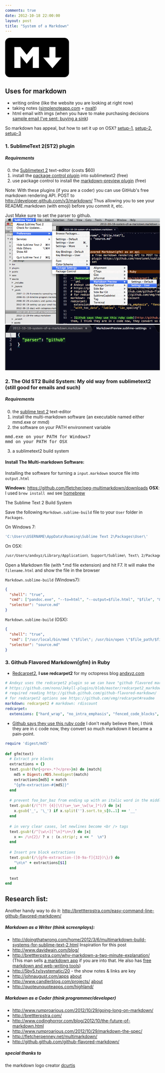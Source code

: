 ```yaml
---
comments: true
date: 2012-10-18 22:00:00
layout: post
title: "System of a Markdown"
---
```


<div class="writings-main-img">
  <img src="/images/posts/system-of-a-markdown-logo-208x128.png" alt="markdown logo - m with downward arrow" width="208" height="128"> 
</div>

## Uses for markdown

- writing online          (like the website you are looking at right now)
- taking notes            ([simplenoteapp.com](http://simplenoteapp.com) + [nvalt](http://brettterpstra.com/project/nvalt/))
- html email with imgs    (when you have to make purchasing decisions [sample email I've sent: buying a sink](/images/posts/system-of-a-markdown-new-kitchen.markdown.html))

So markdown has appeal, but how to set it up on OSX? [setup-1](#setup1), [setup-2](#setup2), [setup-3](#setup3)

<a id="setup1"></a>
### 1. SublimeText 2(ST2) plugin

##### Requirements

0. the [Sublimetext 2](sublimetext.com/2) text-editor (costs $60)
1. install the [package control plugin](http://wbond.net/sublime_packages/package_control) into sublimetext2 (free)
2. use package control to install the [markdown-preview plugin](https://github.com/revolunet/sublimetext-markdown-preview) (free)

Note: With these plugins (if you are a coder) you can use GitHub's free markdown rendering API. 
POST to http://developer.github.com/v3/markdown/ 
Thus allowing you to see your README.markdown (with emoji) before you commit it, etc.

Just Make sure to set the parser to github.
[![ST2 preview markdown plugin screenshot1](/images/posts/system-of-a-markdown-1.png)](/images/posts/system-of-a-markdown-1.png)
[![ST2 preview markdown plugin screenshot1](/images/posts/system-of-a-markdown-2.png)](/images/posts/system-of-a-markdown-2.png)

<a id="setup2"></a>
### 2. The Old ST2 Build System: **My old way** from sublimetext2 (still good for emails and such)

##### Requirements

0. the [sublime text 2](sublimetext.com/2) text-editor
1. install the multi-markdown software (an executable named either mmd.exe or mmd)
2. the software on your PATH environment variable
<pre>
mmd.exe on your PATH for Windows7
mmd on your PATH for OSX
</pre>
3. a sublimetext2 build system


#### Install The Multi-markdown Software: 

Installing the software for turning a <code>input.markdown</code> source file into <code>output.html</code>

**Windows**: https://github.com/fletcher/peg-multimarkdown/downloads
**OSX**: I used <code>brew install mmd</code> see [homebrew](https://github.com/mxcl/homebrew#Readme)

The Sublime Text 2 Build System

Save the following <code>Markdown.sublime-build</code> file to your <code>User</code> folder in <code>Packages</code>. 

On Windows 7:

```ruby
'C:\Users\USERNAME\AppData\Roaming\Sublime Text 2\Packages\User\'
```

On OSX:

```sh
/usr/Users/andxyz/Library/Application\ Support/Sublime\ Text\ 2/Packages/User/
```

Open a Markdown file (with *.md file extension) and hit F7.
It will make the <code>filename.html</code> and show the file in the browser

<code>Markdown.sublime-build</code> (Windows7):

```json
{
  "shell": "true",
  "cmd": ["pandoc.exe", "--to=html", "--output=$file.html", "$file", "&", "C:\Users\USERNAME\AppData\Local\Google\Chrome\Application\chrome.exe","$file.html"],
  "selector": "source.md"
}
```

<code>Markdown.sublime-build</code> (OSX):

```json
{
  "shell": "true",
  "cmd": ["/usr/local/bin/mmd \"$file\"; /usr/bin/open \"$file_path/$file_base_name.html\"", "&", "open", "-a", "Google Chrome", "$file.html"],
  "selector": "source.md"
}
```
<a id="setup3"></a>
### 3. Github Flavored Markdown(gfm) in Ruby

- [Redcarpet2](https://github.com/vmg/redcarpet), **I use redcarpet2** for my octopress blog [andxyz.com](http://andxyz.com)
```yml
# Andxyz uses the redcarpet2 plugin so we can have "github flavored markdown"
# https://github.com/nono/Jekyll-plugins/blob/master/redcarpet2_markdown.rb
# required reading http://github.github.com/github-flavored-markdown/
# for redcarpet2 options see https://github.com/vmg/redcarpet#readme
markdown: redcarpet2 # markdown: rdiscount
redcarpet:
  extensions: ["hard_wrap", "no_intra_emphasis", "fenced_code_blocks", "autolink", "strikethrough", "superscript", "with_toc_data", "tables", "lax_spacing"]
```

- [Github says they use this ruby code](http://github.github.com/github-flavored-markdown/) I don't really believe them, I think they are in c code now, they convert so much markdown it became a pain-point.

```ruby
require 'digest/md5'

def gfm(text)
  # Extract pre blocks
  extractions = {}
  text.gsub!(%r{<pre>.*?</pre>}m) do |match|
    md5 = Digest::MD5.hexdigest(match)
    extractions[md5] = match
    "{gfm-extraction-#{md5}}"
  end

  # prevent foo_bar_baz from ending up with an italic word in the middle
  text.gsub!(/(^(?! {4}|\t)\w+_\w+_\w[\w_]*)/) do |x|
    x.gsub('_', '\_') if x.split('').sort.to_s[0..1] == '__'
  end

  # in very clear cases, let newlines become <br /> tags
  text.gsub!(/^[\w\<][^\n]*\n+/) do |x|
    x =~ /\n{2}/ ? x : (x.strip!; x << "  \n")
  end

  # Insert pre block extractions
  text.gsub!(/\{gfm-extraction-([0-9a-f]{32})\}/) do
    "\n\n" + extractions[$1]
  end

  text
end
```

## Research list:

Another handy way to do it: http://brettterpstra.com/easy-command-line-github-flavored-markdown/

##### Markdown as a Writer (think screenplays):

- http://doingthatwrong.com/home/2012/3/6/multimarkdown-build-systems-for-sublime-text-2.html Inspiration for this post
- http://www.davidwain.com/blog/
- http://brettterpstra.com/why-markdown-a-two-minute-explanation/ (This man sells [a markdown app](http://markedapp.com/) if you are into that. He also has [free markdown and web-writing tools](http://brettterpstra.com/code/))
- http://5by5.tv/systematic/20 - the show notes & links are key
- http://johnaugust.com/apps [about](http://johnaugust.com/about)
- http://www.candlerblog.com/projects/ [about](http://www.candlerblog.com/about/)
- http://quoteunquoteapps.com/highland/

##### Markdown as a Coder (think programmer/developer)

- http://www.rumproarious.com/2012/10/29/going-long-on-markdown/
- http://brettterpstra.com/
- http://www.codinghorror.com/blog/2012/10/the-future-of-markdown.html
- http://www.rumproarious.com/2012/10/29/markdown-the-spec/
- http://fletcherpenney.net/multimarkdown/
- http://github.github.com/github-flavored-markdown/

##### special thanks to

the markdown logo creator [dcurtis](https://github.com/dcurtis/markdown-mark#readme)

